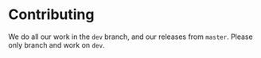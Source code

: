Contributing
===

We do all our work in the `dev` branch, and our releases from `master`.  Please
only branch and work on `dev`.
